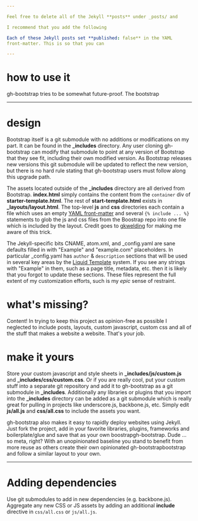 ```yaml
---

Feel free to delete all of the Jekyll **posts** under _posts/ and 

I recommend that you add the following

Each of these Jekyll posts set **published: false** in the YAML
front-matter. This is so that you can 

---
```


# how to use it

gh-bootstrap tries to be somewhat future-proof. The bootstrap 

---


# design
Bootstrap itself is a git submodule with no additions or modifications
on my part. It can be found in the **\_includes** directory. Any user
cloning gh-bootstrap can modify that submodule to point at any version
of Bootstrap that they see fit, including their own modified version. As
Bootstrap releases new versions this git submodule will be updated to
reflect the new version, but there is no hard rule stating that
gh-bootstrap users must follow along this upgrade path.

The assets located outside of the **\_includes** directory are all
derived from Bootstrap. **index.html** simply contains the content from
the `container` div of **starter-template.html**. The rest of
**start-template.html** exists in **\_layouts/layout.html**. The
top-level **js** and **css** directories each contain a file which uses
an empty [YAML front-matter](http://jekyllrb.com/docs/frontmatter/) and
several `{% include ... %}` statements to glob the js and css files from
the Boostrap repo into one file which is included by the layout. Credit
goes to
[gkwelding](http://in-the-attic.com/2013/01/04/building-a-blog-using-jekyll-bootstrap-and-github-pages-a-beginners-guide/)
for making me aware of this trick.

The Jekyll-specific bits CNAME, atom.xml, and \_config.yaml are sane
defaults filled in with "Example" and "example.com" placeholders. In
particular \_config.yaml has `author` & `description` sections that will
be used in several key areas by the [Liquid
Template](http://jekyllrb.com/docs/variables/) system. If you see any
strings with "Example" in them, such as a page title, metadata, etc.
then it is likely that you forgot to update these sections. These files
represent the full extent of my customization efforts, such is my _epic_
sense of restraint.

# what's missing?
Content!  In trying to keep this project as opinion-free as possible I
neglected to include posts, layouts, custom javascript, custom css and
all of the stuff that makes a website a website. That's your job.

# make it yours
Store your custom javascript and style sheets in
**\_includes/js/custom.js** and **\_includes/css/custom.css**. Or if you
are really cool, put your custom stuff into a separate git repository
and add it to gh-bootstrap as a git submodule in **\_includes**.
Additionally any libraries or plugins that you import into the
**\_includes** directory can be added as a git submodule which is really
great for pulling in projects like underscore.js, backbone.js, etc.
Simply edit **js/all.js** and **css/all.css** to include the assets you
want.

gh-bootstrap also makes it easy to rapidly deploy websites using Jekyll.
Just fork the project, add in your favorite libraries, plugins,
frameworks and boilerplate/glue and save that as your own
boostrapgh-bootstrap. Dude ... so meta, right?  With an unopinionated
baseline you stand to benefit from more reuse as others create their own
opinionated gh-bootstrapbootstrap and follow a similar layout to your
own.


---

# Adding dependencies

Use git submodules to add in new dependencies (e.g. backbone.js).
Aggregate any new CSS or JS assets by adding an additional **include**
directive in `css/all.css` or `js/all.js`.
